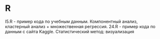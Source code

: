 # R
l5.R - пример кода по учебным данным. Компонентный анализ, кластерный анализ + множественная регрессия. 
24.R - пример кода по данным с сайта Kaggle. Статистический метод: визуализация
